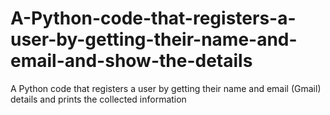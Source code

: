 # A-Python-code-that-registers-a-user-by-getting-their-name-and-email-and-show-the-details
A Python code that registers a user by getting their name and email (Gmail) details and prints the collected information
